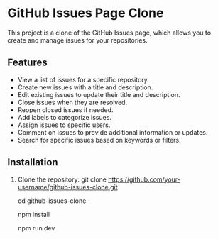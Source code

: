 # GitHub Issues Page Clone

This project is a clone of the GitHub Issues page, which allows you to create and manage issues for your repositories.

## Features

- View a list of issues for a specific repository.
- Create new issues with a title and description.
- Edit existing issues to update their title and description.
- Close issues when they are resolved.
- Reopen closed issues if needed.
- Add labels to categorize issues.
- Assign issues to specific users.
- Comment on issues to provide additional information or updates.
- Search for specific issues based on keywords or filters.

## Installation

1. Clone the repository:
   git clone https://github.com/your-username/github-issues-clone.git

   cd github-issues-clone
   
   npm install
   
   npm run dev


